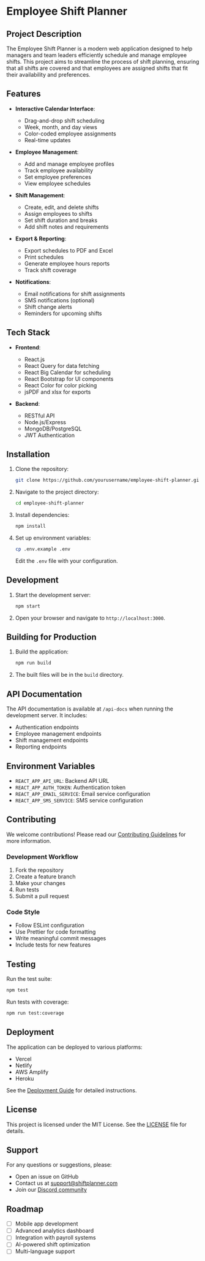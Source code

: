 # Employee Shift Planner

## Project Description

The Employee Shift Planner is a modern web application designed to help managers and team leaders efficiently schedule and manage employee shifts. This project aims to streamline the process of shift planning, ensuring that all shifts are covered and that employees are assigned shifts that fit their availability and preferences.

## Features

- **Interactive Calendar Interface**: 
  - Drag-and-drop shift scheduling
  - Week, month, and day views
  - Color-coded employee assignments
  - Real-time updates

- **Employee Management**:
  - Add and manage employee profiles
  - Track employee availability
  - Set employee preferences
  - View employee schedules

- **Shift Management**:
  - Create, edit, and delete shifts
  - Assign employees to shifts
  - Set shift duration and breaks
  - Add shift notes and requirements

- **Export & Reporting**:
  - Export schedules to PDF and Excel
  - Print schedules
  - Generate employee hours reports
  - Track shift coverage

- **Notifications**:
  - Email notifications for shift assignments
  - SMS notifications (optional)
  - Shift change alerts
  - Reminders for upcoming shifts

## Tech Stack

- **Frontend**:
  - React.js
  - React Query for data fetching
  - React Big Calendar for scheduling
  - React Bootstrap for UI components
  - React Color for color picking
  - jsPDF and xlsx for exports

- **Backend**:
  - RESTful API
  - Node.js/Express
  - MongoDB/PostgreSQL
  - JWT Authentication

## Installation

1. Clone the repository:
    ```bash
    git clone https://github.com/yourusername/employee-shift-planner.git
    ```
2. Navigate to the project directory:
    ```bash
    cd employee-shift-planner
    ```
3. Install dependencies:
    ```bash
    npm install
    ```
4. Set up environment variables:
    ```bash
    cp .env.example .env
    ```
    Edit the `.env` file with your configuration.

## Development

1. Start the development server:
    ```bash
    npm start
    ```
2. Open your browser and navigate to `http://localhost:3000`.

## Building for Production

1. Build the application:
    ```bash
    npm run build
    ```
2. The built files will be in the `build` directory.

## API Documentation

The API documentation is available at `/api-docs` when running the development server. It includes:
- Authentication endpoints
- Employee management endpoints
- Shift management endpoints
- Reporting endpoints

## Environment Variables

- `REACT_APP_API_URL`: Backend API URL
- `REACT_APP_AUTH_TOKEN`: Authentication token
- `REACT_APP_EMAIL_SERVICE`: Email service configuration
- `REACT_APP_SMS_SERVICE`: SMS service configuration

## Contributing

We welcome contributions! Please read our [Contributing Guidelines](CONTRIBUTING.md) for more information.

### Development Workflow

1. Fork the repository
2. Create a feature branch
3. Make your changes
4. Run tests
5. Submit a pull request

### Code Style

- Follow ESLint configuration
- Use Prettier for code formatting
- Write meaningful commit messages
- Include tests for new features

## Testing

Run the test suite:
```bash
npm test
```

Run tests with coverage:
```bash
npm run test:coverage
```

## Deployment

The application can be deployed to various platforms:
- Vercel
- Netlify
- AWS Amplify
- Heroku

See the [Deployment Guide](DEPLOYMENT.md) for detailed instructions.

## License

This project is licensed under the MIT License. See the [LICENSE](LICENSE) file for details.

## Support

For any questions or suggestions, please:
- Open an issue on GitHub
- Contact us at [support@shiftplanner.com](mailto:support@shiftplanner.com)
- Join our [Discord community](https://discord.gg/shiftplanner)

## Roadmap

- [ ] Mobile app development
- [ ] Advanced analytics dashboard
- [ ] Integration with payroll systems
- [ ] AI-powered shift optimization
- [ ] Multi-language support